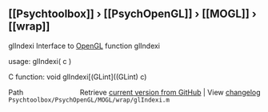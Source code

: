 ## [[Psychtoolbox]] &#8250; [[PsychOpenGL]] &#8250; [[MOGL]] &#8250; [[wrap]]

glIndexi  Interface to [OpenGL](OpenGL) function glIndexi  
  
usage:  glIndexi( c )  
  
C function:  void glIndexi[(GLint]((GLint) c)  




<div class="code_header" style="text-align:right;">
  <span style="float:left;">Path&nbsp;&nbsp;</span> <span class="counter">Retrieve <a href=
  "https://raw.github.com/Psychtoolbox-3/Psychtoolbox-3/beta/Psychtoolbox/PsychOpenGL/MOGL/wrap/glIndexi.m">current version from GitHub</a> | View <a href=
  "https://github.com/Psychtoolbox-3/Psychtoolbox-3/commits/beta/Psychtoolbox/PsychOpenGL/MOGL/wrap/glIndexi.m">changelog</a></span>
</div>
<div class="code">
  <code>Psychtoolbox/PsychOpenGL/MOGL/wrap/glIndexi.m</code>
</div>

